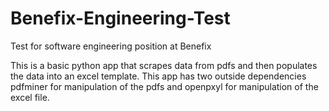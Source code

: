 # Benefix-Engineering-Test
Test for software engineering position at Benefix

This is a basic python app that scrapes data from pdfs and then populates the
data into an excel template. This app has two outside dependencies pdfminer for
manipulation of the pdfs and openpxyl for manipulation of the excel file.
